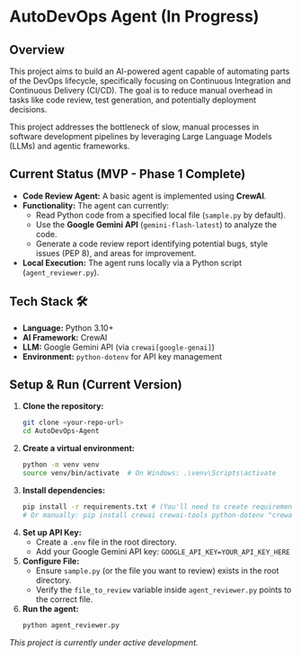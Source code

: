 # AutoDevOps Agent (In Progress)

## Overview

This project aims to build an AI-powered agent capable of automating parts of the DevOps lifecycle, specifically focusing on Continuous Integration and Continuous Delivery (CI/CD). The goal is to reduce manual overhead in tasks like code review, test generation, and potentially deployment decisions.

This project addresses the bottleneck of slow, manual processes in software development pipelines by leveraging Large Language Models (LLMs) and agentic frameworks.

## Current Status (MVP - Phase 1 Complete)

* **Code Review Agent:** A basic agent is implemented using **CrewAI**.
* **Functionality:** The agent can currently:
    * Read Python code from a specified local file (`sample.py` by default).
    * Use the **Google Gemini API** (`gemini-flash-latest`) to analyze the code.
    * Generate a code review report identifying potential bugs, style issues (PEP 8), and areas for improvement.
* **Local Execution:** The agent runs locally via a Python script (`agent_reviewer.py`).

## Tech Stack 🛠️

* **Language:** Python 3.10+
* **AI Framework:** CrewAI
* **LLM:** Google Gemini API (via `crewai[google-genai]`)
* **Environment:** `python-dotenv` for API key management

## Setup & Run (Current Version)

1.  **Clone the repository:**
    ```bash
    git clone <your-repo-url>
    cd AutoDevOps-Agent
    ```
2.  **Create a virtual environment:**
    ```bash
    python -m venv venv
    source venv/bin/activate  # On Windows: .\venv\Scripts\activate
    ```
3.  **Install dependencies:**
    ```bash
    pip install -r requirements.txt # (You'll need to create requirements.txt)
    # Or manually: pip install crewai crewai-tools python-dotenv "crewai[google-genai]" litellm
    ```
4.  **Set up API Key:**
    * Create a `.env` file in the root directory.
    * Add your Google Gemini API key: `GOOGLE_API_KEY=YOUR_API_KEY_HERE`
5.  **Configure File:**
    * Ensure `sample.py` (or the file you want to review) exists in the root directory.
    * Verify the `file_to_review` variable inside `agent_reviewer.py` points to the correct file.
6.  **Run the agent:**
    ```bash
    python agent_reviewer.py
    ```


*This project is currently under active development.*
